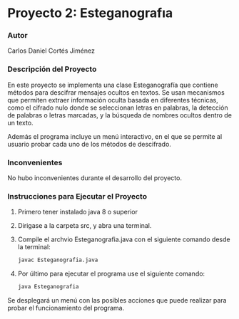 # Proyecto 2: Esteganografıa

### Autor

Carlos Daniel Cortés Jiménez

### Descripción del Proyecto

En este proyecto se implementa una clase Esteganografía que contiene métodos para descifrar mensajes ocultos en textos. Se usan mecanismos que permiten extraer información oculta basada en diferentes técnicas, como el cifrado nulo donde se seleccionan letras en palabras, la detección de palabras o letras marcadas, y la búsqueda de nombres ocultos dentro de un texto.

Además el programa incluye un menú interactivo, en el que se permite al usuario probar cada uno de los métodos de descifrado.

### Inconvenientes

No hubo inconvenientes durante el desarrollo del proyecto.

### Instrucciones para Ejecutar el Proyecto

1. Primero tener instalado java 8 o superior

2. Dirigase a la carpeta src, y abra una terminal.

2. Compile el archvio Esteganografia.java con el siguiente comando desde la terminal:

   ```bash
   javac Esteganografia.java
   ```
3. Por último para ejecutar el programa use el siguiente comando:

	```bash
   java Esteganografia
   ```
   
Se desplegará un menú con las posibles acciones que puede realizar para probar el funcionamiento del programa.